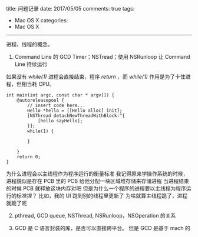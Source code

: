 title: 问题记录
date: 2017/05/05
comments: true
tags: 
- Mac OS X
categories: 
- Mac OS X
---

进程、线程的概念。

1. Command Line 的 GCD Timer；NSTread；使用 NSRunloop 让 Command Line 持续运行

如果没有 _while(1)_ 进程会直接结束，程序 _return_ ，而 _while(1)_ 作用是为了卡住进程，但相当耗 CPU。
```
int main(int argc, const char * argv[]) {
    @autoreleasepool {
        // insert code here...
        Hello *hello = [[Hello alloc] init];
        [NSThread detachNewThreadWithBlock:^{
            [hello sayHello];
        }];
        while(1) {
            
        }
        
    }
    return 0;
}
```

为什么进程会以主线程作为程序运行的衡量标准
我记得原来学操作系统的时候，进程貌似是存在 PCB 里的
PCB 给他分配一块区域堆存储来存储进程
当进程结束的时候 PCB 就释放这块内存对吧
但是为什么一个程序的进程要以主线程为程序运行的标准捏？
比如，我的 UI 跑到别的线程里更新了
为啥就算主线程跪了，进程就跪了呢

2. pthread, GCD queue, NSThread, NSRunloop，NSOperation 的关系

3. GCD 是 C 语言封装的库，是否可以直接跨平台。 但是 GCD 是基于 mach 的

